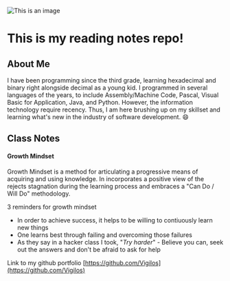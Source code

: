 ![This is an image](./reading-notes/DSC_0028.jpg)

# This is my reading notes repo!

## About Me
I have been programming since the third grade, learning hexadecimal and binary right alongside decimal as a young kid. I programmed in several languages of the years, to include Assembly/Machine Code, Pascal, Visual Basic for Application, Java, and Python. However, the information technology require recency. Thus, I am here brushing up on my skillset and learning what's new in the industry of software development. :smile:

## Class Notes
#### Growth Mindset
Growth Mindset is a method for articulating a progressive means of acquiring and using knowledge. In incorporates a positive view of the rejects stagnation during the learning process and embraces a "Can Do / Will Do" methodology.

3 reminders for growth mindset

- In order to achieve success, it helps to be willing to contiuously learn new things 
- One learns best through failing and overcoming those failures
- As they say in a hacker class I took, "_Try harder_" - Believe you can, seek out the answers and don't be afraid to ask for help

Link to my github portfolio [https://github.com/Vigilos](https://github.com/Vigilos)
